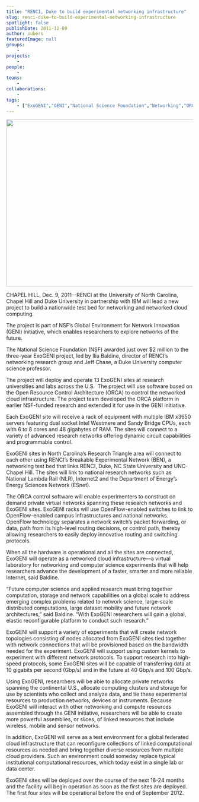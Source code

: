 ```yaml
---
title: "RENCI, Duke to build experimental networking infrastructure"
slug: renci-duke-to-build-experimental-networking-infrastructure
spotlight: false
publishDate: 2011-12-09
author: subers
featuredImage: null
groups:
    - 
projects:
    - 
people:
    - 
teams: 
    - 
collaborations:
    - 
tags:
    - ["ExoGENI","GENI","National Science Foundation","Networking","ORCA"]
---
```

<p><img class="size-full wp-image-8604 alignnone" title="renci-exogeni-story" src="http://www.renci.org/wp-content/uploads/2011/12/renci-exogeni-story.jpg" alt="" width="630" height="450" /></p>

<p>CHAPEL HILL, Dec. 9, 2011--RENCI at the University of North Carolina, Chapel Hill and Duke University in partnership with IBM will lead a new project to build a nationwide test bed for networking and networked cloud computing.<!--more--></p>

<p>The project is part of NSF’s Global Environment for Network Innovation (GENI) initiative, which enables researchers to explore networks of the future.</p>

<p>The National Science Foundation (NSF) awarded just over $2 million to the three-year ExoGENI project, led by Ilia Baldine, director of RENCI’s networking research group and Jeff Chase, a Duke University computer science professor.</p>

<p>The project will deploy and operate 13 ExoGENI sites at research universities and labs across the U.S.  The project will use software based on the Open Resource Control Architecture (ORCA) to control the networked cloud infrastructure. The project team developed the ORCA platform in earlier NSF-funded research and extended it for use in the GENI initiative.</p>

<p>Each ExoGENI site will receive a rack of equipment with multiple IBM x3650 servers featuring dual socket Intel Westmere and Sandy Bridge CPUs, each with 6 to 8 cores and 48 gigabytes of RAM. The sites will connect to a variety of advanced research networks offering dynamic circuit capabilities and programmable control.</p>

<p>ExoGENI sites in North Carolina’s Research Triangle area will connect to each other using RENCI’s Breakable Experimental Network (BEN), a networking test bed that links RENCI, Duke, NC State University and UNC-Chapel Hill. The sites will link to national research networks such as National Lambda Rail (NLR), Internet2 and the Department of Energy’s Energy Sciences Network (ESnet).</p>

<p>The ORCA control software will enable experimenters to construct on demand private virtual networks spanning these research networks and ExoGENI sites. ExoGENI racks will use OpenFlow-enabled switches to link to OpenFlow-enabled campus infrastructures and national networks. OpenFlow technology separates a network switch’s packet forwarding, or data, path from its high-level routing decisions, or control path, thereby allowing researchers to easily deploy innovative routing and switching protocols.</p>

<p>When all the hardware is operational and all the sites are connected, ExoGENI will operate as a networked cloud infrastructure—a virtual laboratory for networking and computer science experiments that will help researchers advance the development of a faster, smarter and more reliable Internet, said Baldine.</p>

<p>“Future computer science and applied research must bring together computation, storage and network capabilities on a global scale to address emerging complex problems related to network science, large-scale distributed computations, large dataset mobility and future network architectures,” said Baldine. “With ExoGENI researchers will gain a global, elastic reconfigurable platform to conduct such research.”</p>

<p>ExoGENI will support a variety of experiments that will create network topologies consisting of nodes allocated from ExoGENI sites tied together with network connections that will be provisioned based on the bandwidth needed for the experiment. ExoGENI will support using custom kernels to experiment with different network protocols. To support research into high-speed protocols, some ExoGENI sites will be capable of transferring data at 10 gigabits per second (Gbp/s) and in the future at 40 Gbp/s and 100 Gbp/s.</p>

<p>Using ExoGENI, researchers will be able to allocate private networks spanning the continental U.S., allocate computing clusters and storage for use by scientists who collect and analyze data, and tie these experimental resources to production networks, devices or instruments. Because ExoGENI will interact with other networking and compute resources assembled through the GENI initiative, researchers will be able to create more powerful assemblies, or slices, of linked resources that include wireless, mobile and sensor networks.</p>

<p>In addition, ExoGENI will serve as a test environment for a global federated cloud infrastructure that can reconfigure collections of linked computational resources as needed and bring together diverse resources from multiple cloud providers. Such an environment could someday replace typical institutional computational resources, which today exist in a single lab or data center.</p>

<p>ExoGENI sites will be deployed over the course of the next 18-24 months and the facility will begin operation as soon as the first sites are deployed. The first four sites will be operational before the end of September 2012.</p>
